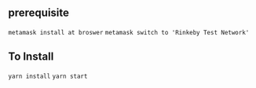 ## prerequisite
`metamask install at broswer`
`metamask switch to 'Rinkeby Test Network'`

## To Install
`yarn install`
`yarn start`
